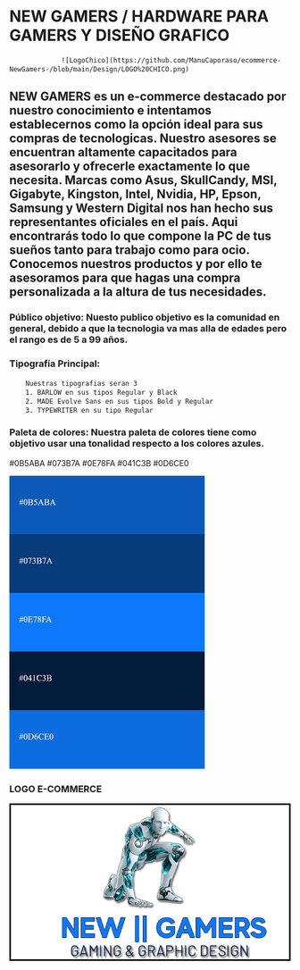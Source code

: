 # **NEW GAMERS / HARDWARE PARA GAMERS Y DISEÑO GRAFICO** 
                 ![LogoChico](https://github.com/ManuCaporaso/ecommerce-NewGamers-/blob/main/Design/LOGO%20CHICO.png)


## **NEW GAMERS** es un e-commerce destacado por nuestro conocimiento e intentamos establecernos como la opción ideal para sus compras de tecnologicas. Nuestro asesores se encuentran altamente capacitados para asesorarlo y ofrecerle exactamente lo que necesita. Marcas como Asus, SkullCandy, MSI, Gigabyte, Kingston, Intel, Nvidia, HP, Epson, Samsung y Western Digital nos han hecho sus representantes oficiales en el país. Aqui encontrarás todo lo que compone la PC de tus sueños tanto para trabajo como para ocio. Conocemos nuestros productos y por ello te asesoramos para que hagas una compra personalizada a la altura de tus necesidades.

### **Público objetivo:** Nuesto publico objetivo es la comunidad en general, debido a que la tecnologia va mas alla de edades pero el rango es de 5 a 99 años.

### **Tipografía Principal:** 
        Nuestras tipografias seran 3 
        1. BARLOW en sus tipos Regular y Black
        2. MADE Evolve Sans en sus tipos Bold y Regular
        3. TYPEWRITER en su tipo Regular

### **Paleta de colores:** Nuestra paleta de colores tiene como objetivo usar una tonalidad respecto a los colores azules.
#0B5ABA
#073B7A
#0E78FA
#041C3B
#0D6CE0

![Paleta](https://github.com/ManuCaporaso/ecommerce-NewGamers-/blob/main/Design/paleta.png)

### **LOGO E-COMMERCE**

![Logo](https://github.com/ManuCaporaso/ecommerce-NewGamers-/blob/main/Design/LOGO%20FINAL2.png)

